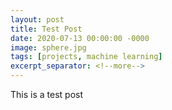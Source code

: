 ```yaml
---
layout: post
title: Test Post
date: 2020-07-13 00:00:00 -0000
image: sphere.jpg
tags: [projects, machine learning]
excerpt_separator: <!--more-->
---
```


This is a test post